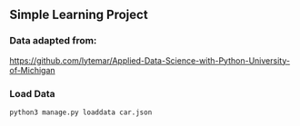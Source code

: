 ## Simple Learning Project

### Data adapted from:  
https://github.com/lytemar/Applied-Data-Science-with-Python-University-of-Michigan 

### Load Data  
`python3 manage.py loaddata car.json`
